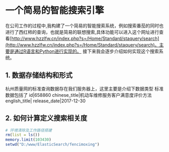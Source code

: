 # 一个简易的智能搜索引擎
  在公司工作的过程中,我构建了一个简易的智能搜索系统，例如搜索番茄的同时也进行了西红柿的查询，也就是简易的联想搜索,具体功能可以进入这个网址进行查看[http://www.hzzlfw.cn/index.php?s=/Home/Standard/staquery/search](http://www.hzzlfw.cn/index.php?s=/Home/Standard/staquery/search)。主要是通过R语言和Python进行实现的。
接下来我会逐步介绍如何实现这个搜索系统。

## 1. 数据存储结构和形式
杭州质量网的标准查询数据存在我们服务器上，这里主要是介绍下数据类型
标准数据包括了
id|658860
chinese_title|机动车维修服务客户满意度评价方法
english_title|
release_date|2017-12-30

## 2. 如何计算定义搜索相关度
```R
# 环境清除及工作路径搭建
rm(list = ls())
memory.limit(103430)
setwd("D:/www/ElasticSearch/fencimoxing")
```
